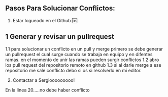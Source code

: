 ## Pasos Para Solucionar Conflictos:

1. Estar logueado en el Github 🆗
## 1 Generar y revisar un pullrequest
1.1 para solucionar un conflicto en un pull y merge primero se debe generar un pullrequest el cual
surge cuando se trabaja en equipo y en difentes ramas. en el momento de unir las ramas pueden 
surgir conflictos
1.2 abro los pull request del repositorio remoto en github
1.3 si al darle merge a ese repositorio me sale conflicto debo si os si resolverlo en mi editor.


2. Contactar a Sergiooooooooo!







En la linea 20.....no debe haber conflicto
